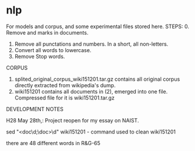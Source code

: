 # nlp
For models and corpus, and some experimental files stored here.
STEPS:
0. Remove <doc id=....> and </doc> marks in documents.
1. Remove all punctations and numbers. In a short, all non-letters.
2. Convert all words to lowercase.
3. Remove Stop words.

CORPUS
1. splited_original_corpus_wiki151201.tar.gz contains all original corpus directly extracted from wikipedia's dump.
2. wiki151201 contains all documents in (2), emerged into one file. Compressed file for it is wiki151201.tar.gz

DEVELOPMENT NOTES

H28 May 28th,:
Project reopen for my essay on NAIST.

sed "\<doc\d;\doc>\d" wiki151201 - command used to clean wiki151201

there are 48 different words in R&G-65
